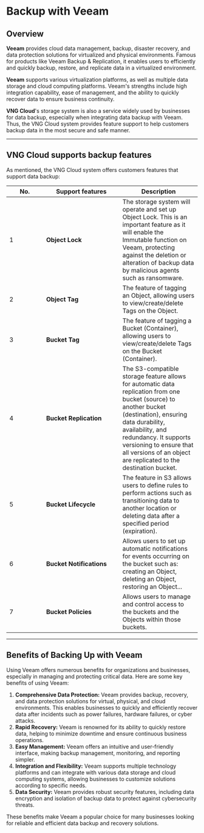 # Backup with Veeam

## Overview

**Veeam** provides cloud data management, backup, disaster recovery, and data protection solutions for virtualized and physical environments. Famous for products like Veeam Backup & Replication, it enables users to efficiently and quickly backup, restore, and replicate data in a virtualized environment.&#x20;

**Veeam** supports various virtualization platforms, as well as multiple data storage and cloud computing platforms. Veeam's strengths include high integration capability, ease of management, and the ability to quickly recover data to ensure business continuity.&#x20;

**VNG Cloud**'s storage system is also a service widely used by businesses for data backup, especially when integrating data backup with Veeam. Thus, the VNG Cloud system provides feature support to help customers backup data in the most secure and safe manner.

***

## VNG Cloud supports backup features

As mentioned, the VNG Cloud system offers customers features that support data backup:

<table><thead><tr><th width="81">No.</th><th width="185">Support features</th><th>Description</th></tr></thead><tbody><tr><td>1</td><td><strong>Object Lock</strong></td><td>The storage system will operate and set up Object Lock. This is an important feature as it will enable the Immutable function on Veeam, protecting against the deletion or alteration of backup data by malicious agents such as ransomware.</td></tr><tr><td>2</td><td><strong>Object Tag</strong></td><td>The feature of tagging an Object, allowing users to view/create/delete Tags on the Object.</td></tr><tr><td>3</td><td><strong>Bucket Tag</strong></td><td>The feature of tagging a Bucket (Container), allowing users to view/create/delete Tags on the Bucket (Container).</td></tr><tr><td>4</td><td><strong>Bucket Replication</strong></td><td>The S3-compatible storage feature allows for automatic data replication from one bucket (source) to another bucket (destination), ensuring data durability, availability, and redundancy. It supports versioning to ensure that all versions of an object are replicated to the destination bucket.</td></tr><tr><td>5</td><td><strong>Bucket Lifecycle</strong></td><td>The feature in S3 allows users to define rules to perform actions such as transitioning data to another location or deleting data after a specified period (expiration).</td></tr><tr><td>6</td><td><strong>Bucket Notifications</strong></td><td>Allows users to set up automatic notifications for events occurring on the bucket such as: creating an Object, deleting an Object, restoring an Object...</td></tr><tr><td>7</td><td><strong>Bucket Policies</strong></td><td>Allows users to manage and control access to the buckets and the Objects within those buckets.</td></tr></tbody></table>

***

## Benefits of Backing Up with Veeam

Using Veeam offers numerous benefits for organizations and businesses, especially in managing and protecting critical data. Here are some key benefits of using Veeam:

1. **Comprehensive Data Protection:** Veeam provides backup, recovery, and data protection solutions for virtual, physical, and cloud environments. This enables businesses to quickly and efficiently recover data after incidents such as power failures, hardware failures, or cyber attacks.
2. **Rapid Recovery:** Veeam is renowned for its ability to quickly restore data, helping to minimize downtime and ensure continuous business operations.
3. **Easy Management:** Veeam offers an intuitive and user-friendly interface, making backup management, monitoring, and reporting simpler.
4. **Integration and Flexibility:** Veeam supports multiple technology platforms and can integrate with various data storage and cloud computing systems, allowing businesses to customize solutions according to specific needs.
5. **Data Security:** Veeam provides robust security features, including data encryption and isolation of backup data to protect against cybersecurity threats.

These benefits make Veeam a popular choice for many businesses looking for reliable and efficient data backup and recovery solutions.
